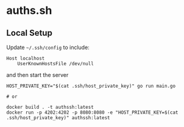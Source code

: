 # auths.sh

## Local Setup

Update `~/.ssh/config` to include:

```
Host localhost
    UserKnownHostsFile /dev/null
```

and then start the server

```
HOST_PRIVATE_KEY="$(cat .ssh/host_private_key)" go run main.go

# or

docker build . -t authssh:latest
docker run -p 4202:4202 -p 8080:8080 -e "HOST_PRIVATE_KEY=$(cat .ssh/host_private_key)" authssh:latest
```
